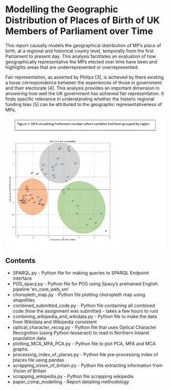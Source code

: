 # Modelling the Geographic Distribution of Places of Birth of UK Members of Parliament over Time

This report causally models the geographical distribution of MP’s place of birth, at a regional and historical county level, temporally from the first Parliament to present day. This analysis facilitates an evaluation of how geographically representative the MPs elected over time have been and highlights areas that are underrepresented or overrepresented.

Fair representation, as asserted by Philips [3], is achieved by there existing a loose correspondence between the experiences of those in government and their electorate [4]. This analysis provides an important dimension in answering how well the UK government has achieved fair representation. It finds specific relevance in understanding whether the historic regional funding bias [5] can be attributed to the geographic representativeness of MPs.


![Generated Images 1](MFA_graph.png?raw=true "MFA")

## Contents
* SPARQL.py - Python file for making queries to SPARQL Endpoint interface
* POS_spacy.py - Python file for POS using Spacy’s pretrained English pipeline ‘en_core_web_sm’
* choropleth_map.py - Python file plotting choropleth map using shapefiles
* combined_submitted_code.py - Python file containing all combined code (how the assignment was submitted - takes a few hours to run)
* combining_wikipedia_and_wikidata.py - Python file to make the data from Wikidata and Wikipedia consistent
* optical_character_recog.py - Python file that uses Optical Character Recognition (using Python-tesseract) to read in Northern Ireland population data
* plotting_MCA_MFA_PCA.py - Python file to plot PCA, MFA and MCA graphs
* processing_index_of_places.py - Python file pre-processing index of places file using pandas
* scrapping_vision_of_britain.py - Python file extracting information from Vision of Britain
* scrapping_wikipedia.py - Python file scrapping wikipedia 
* paper_comp_modelling - Report detailing methodology

